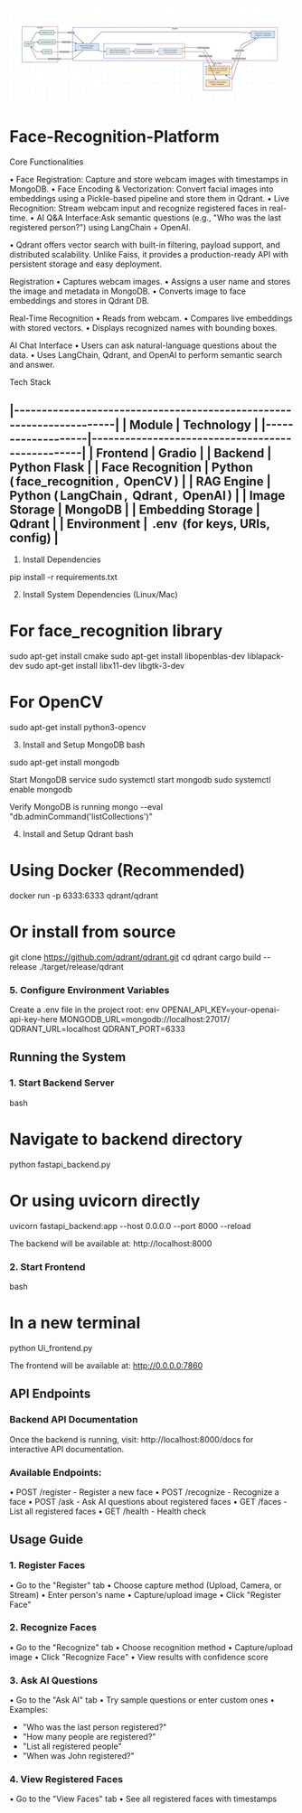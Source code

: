 ![alt text](image.png)

# Face-Recognition-Platform
Core Functionalities

•⁠  ⁠Face Registration: Capture and store webcam images with timestamps in MongoDB.
•⁠  ⁠Face Encoding & Vectorization: Convert facial images into embeddings using a Pickle-based pipeline and store them in Qdrant.
•⁠  ⁠Live Recognition: Stream webcam input and recognize registered faces in real-time.
•⁠  ⁠AI Q&A Interface:Ask semantic questions (e.g., "Who was the last registered person?") using LangChain + OpenAI.

• Qdrant offers vector search with built-in filtering, payload support, and distributed scalability. Unlike Faiss, it provides a production-ready API with persistent storage and easy deployment.

 Registration
•⁠  ⁠Captures webcam images.
•⁠  ⁠Assigns a user name and stores the image and metadata in MongoDB.
•⁠  ⁠Converts image to face embeddings and stores in Qdrant DB.

 Real-Time Recognition
•⁠  ⁠Reads from webcam.
•⁠  ⁠Compares live embeddings with stored vectors.
•⁠  ⁠Displays recognized names with bounding boxes.

 AI Chat Interface
•⁠  ⁠Users can ask natural-language questions about the data.
•⁠  ⁠Uses LangChain, Qdrant, and OpenAI to perform semantic search and answer.


 Tech Stack

|---------------------------------------------------------------------|
| Module            | Technology                                      |
|-------------------|-------------------------------------------------|
| Frontend          | Gradio                                          |
| Backend           | Python Flask                                    |
| Face Recognition  | Python (⁠ face_recognition ⁠, ⁠ OpenCV ⁠)           |
| RAG Engine        | Python (⁠ LangChain ⁠, ⁠ Qdrant ⁠, ⁠ OpenAI ⁠)        |
| Image Storage     | MongoDB                                         |
| Embedding Storage | Qdrant                                          |
| Environment       | ⁠ .env ⁠ (for keys, URIs, config)                 |
-----------------------------------------------------------------------

 1. Install Dependencies

pip install -r requirements.txt


 2. Install System Dependencies (Linux/Mac)

# For face_recognition library
sudo apt-get install cmake
sudo apt-get install libopenblas-dev liblapack-dev
sudo apt-get install libx11-dev libgtk-3-dev

# For OpenCV
sudo apt-get install python3-opencv

 3. Install and Setup MongoDB
bash
 
sudo apt-get install mongodb

 Start MongoDB service
sudo systemctl start mongodb
sudo systemctl enable mongodb

 Verify MongoDB is running
mongo --eval "db.adminCommand('listCollections')"


 4. Install and Setup Qdrant
bash
# Using Docker (Recommended)
docker run -p 6333:6333 qdrant/qdrant

# Or install from source
git clone https://github.com/qdrant/qdrant.git
cd qdrant
cargo build --release
./target/release/qdrant


### 5. Configure Environment Variables
Create a .env file in the project root:
env
OPENAI_API_KEY=your-openai-api-key-here
MONGODB_URL=mongodb://localhost:27017/
QDRANT_URL=localhost
QDRANT_PORT=6333


## Running the System

### 1. Start Backend Server
bash
# Navigate to backend directory
python fastapi_backend.py

# Or using uvicorn directly
uvicorn fastapi_backend:app --host 0.0.0.0 --port 8000 --reload


The backend will be available at: http://localhost:8000

### 2. Start Frontend
bash
# In a new terminal
python Ui_frontend.py


The frontend will be available at: http://0.0.0.0:7860

## API Endpoints

### Backend API Documentation
Once the backend is running, visit: http://localhost:8000/docs for interactive API documentation.

### Available Endpoints:
•⁠  ⁠POST /register - Register a new face
•⁠  ⁠POST /recognize - Recognize a face
•⁠  ⁠POST /ask - Ask AI questions about registered faces
•⁠  ⁠GET /faces - List all registered faces
•⁠  ⁠GET /health - Health check

## Usage Guide

### 1. Register Faces
•⁠  ⁠Go to the "Register" tab
•⁠  ⁠Choose capture method (Upload, Camera, or Stream)
•⁠  ⁠Enter person's name
•⁠  ⁠Capture/upload image
•⁠  ⁠Click "Register Face"

### 2. Recognize Faces
•⁠  ⁠Go to the "Recognize" tab
•⁠  ⁠Choose recognition method
•⁠  ⁠Capture/upload image
•⁠  ⁠Click "Recognize Face"
•⁠  ⁠View results with confidence score

### 3. Ask AI Questions
•⁠  ⁠Go to the "Ask AI" tab
•⁠  ⁠Try sample questions or enter custom ones
•⁠  ⁠Examples:
  - "Who was the last person registered?"
  - "How many people are registered?"
  - "List all registered people"
  - "When was John registered?"

### 4. View Registered Faces
•⁠  ⁠Go to the "View Faces" tab
•⁠  ⁠See all registered faces with timestamps

